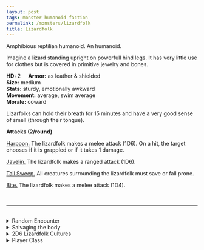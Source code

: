 ```yaml
---
layout: post
tags: monster humanoid faction
permalink: /monsters/lizardfolk
title: Lizardfolk
---
```


Amphibious reptilian humanoid. An humanoid.

Imagine a lizard standing upright on powerfull hind legs. It has very little use for clothes but is covered in primitive jewelry and bones.

**HD:** 2  &nbsp; &nbsp;  **Armor:** as leather & shielded <br>
**Size:** medium <br>
**Stats:** sturdy, emotionally awkward <br>
**Movement:** average, swim average <br>
**Morale:** coward <br>

Lizarfolks can hold their breath for 15 minutes and have a very good sense of smell (through their tongue).

**Attacks (2/round)**

<ins>Harpoon.</ins> The lizardfolk makes a melee attack (1D6). On a hit, the target chooses if it is grappled or if it takes 1 damage.

<ins>Javelin.</ins> The lizardfolk makes a ranged attack (1D6).

<ins>Tail Sweep.</ins> All creatures surrounding the lizardfolk must save or fall prone.

<ins>Bite.</ins> The lizardfolk makes a melee attack (1D4).

<br>

---

<br> 

<details markdown="1">
<summary>Random Encounter</summary>

1. **Monster:** 1D6 lizardfolks & ... (1D4)
    1. nothing
    1. 1 [shaman](https://saltygoo.github.io/monsters/shaman)
    1. 2 of them are [warriors](https://saltygoo.github.io/monsters/warrior)
    1. roll twice
1. **Lair:** A mud hut only accessible underwater. <br>	&nbsp; OR <br>	**Omen:** A strange language that sounds like hisses.
1. **Spoor:** A wounded humanoid, a harpoon stuck in its back.
1. **Tracks:** Lizard tracks.
1. **Trace:** Shellfish jewelry.
1. **Trace:** Upturned,broken rowboat.
</details>

<details markdown="1">
<summary>Salvaging the body</summary>

You find the monster's weapons and ... (Roll as many times as the HD of the monster)

1. Shellfish necklace.
1. Bone bracers.
1. Rare feathers.
1. Bone musical instrument.
1. A bolas.
1. A trinket from the nearby civilization.

</details>

<details markdown="1">
<summary>2D6 Lizardfolk Cultures</summary>

Combine the result of both tables to get the broad lines of this humanoid culture in this part of the world.

**Cultures**
1. The ones who live in a floating nomadic swampgrass village.
1. The ones that live in caves only accessible underwater. 
1. The ones who live in overgrown ancient pyramids.
1. The ones that live in the sewers of an other humanoid civilization.
1. The ones who live atop giant tortoises.
1. The ones who live on the edge of a bottomless pit.


**Features**
1. Their king requires 2 human sacrifices per day.
1. They are dinosaur herders.
2. They worship a titanic lizard.
3. Their civilization is elsewhere, these are just on an initiation journey.
4. They are actualy so high-tech it looks primitive to their contemporaries.
5. They worship a demon in disguise.

</details>

<details markdown="1">
<summary>Player Class</summary>
Play as a [lizardfolk](https://saltygoo.github.io/class/fighter/lizardfolk)! 
</details>
